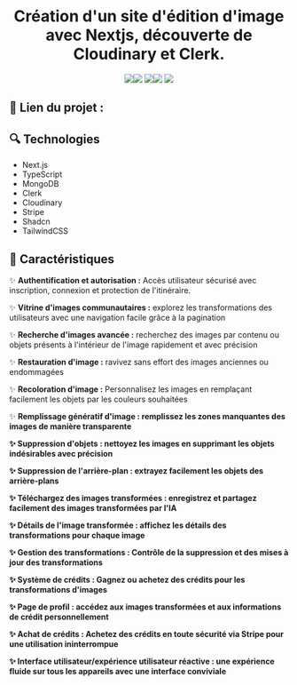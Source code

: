 <h1 align="center">Création d'un site d'édition d'image avec Nextjs, découverte de Cloudinary et Clerk.</h1>

<div align="center"><img src="https://img.shields.io/badge/next.js-000000?style=for-the-badge&logo=nextdotjs&logoColor=white" /><img src="https://img.shields.io/badge/React-20232A?style=for-the-badge&logo=react&logoColor=61DAFB" /> <img src="https://img.shields.io/badge/TypeScript-007ACC?style=for-the-badge&logo=typescript&logoColor=white" /><img src="https://img.shields.io/badge/Tailwind_CSS-38B2AC?style=for-the-badge&logo=tailwind-css&logoColor=white" /> <img src="https://img.shields.io/badge/MongoDB-4EA94B?style=for-the-badge&logo=mongodb&logoColor=white" /></div>

<h2>🔗 Lien du projet : </h2>

<h2 alin="center">🔍 Technologies </h2>
<ul><li>Next.js</li> <li>TypeScript</li><li>MongoDB</li><li>Clerk</li><li>Cloudinary</li><li>Stripe</li><li>Shadcn</li><li>TailwindCSS</li></ul>

<h2>📄 Caractéristiques</h2>

✨ <b>Authentification et autorisation :</b> Accès utilisateur sécurisé avec inscription, connexion et protection de l'itinéraire.

✨ <b>Vitrine d'images communautaires :</b> explorez les transformations des utilisateurs avec une navigation facile grâce à la pagination

✨ <b>Recherche d'images avancée :</b> recherchez des images par contenu ou objets présents à l'intérieur de l'image rapidement et avec précision

✨ <b>Restauration d'image :</b> ravivez sans effort des images anciennes ou endommagées

✨ <b>Recoloration d'image :</b> Personnalisez les images en remplaçant facilement les objets par les couleurs souhaitées

✨ <b>Remplissage génératif d'image : remplissez les zones manquantes des images de manière transparente

✨ <b>Suppression d'objets :</b> nettoyez les images en supprimant les objets indésirables avec précision

✨ <b>Suppression de l'arrière-plan :</b> extrayez facilement les objets des arrière-plans

✨ <b>Téléchargez des images transformées :</b> enregistrez et partagez facilement des images transformées par l'IA

✨ <b>Détails de l'image transformée :</b> affichez les détails des transformations pour chaque image

✨ <b>Gestion des transformations :</b> Contrôle de la suppression et des mises à jour des transformations

✨ <b>Système de crédits :</b> Gagnez ou achetez des crédits pour les transformations d'images

✨ <b>Page de profil :</b> accédez aux images transformées et aux informations de crédit personnellement

✨ <b>Achat de crédits :</b> Achetez des crédits en toute sécurité via Stripe pour une utilisation ininterrompue

✨ <b>Interface utilisateur/expérience utilisateur réactive :</b> une expérience fluide sur tous les appareils avec une interface conviviale
